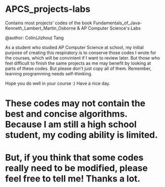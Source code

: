 # APCS_projects-labs
Contains most projects' codes of the book Fundamentals_of_Java-Kenneth_Lambert_Martin_Osborne &amp; AP Computer Science's Labs

@author: Colin(Jizhou) Tang

As a student who studied AP Computer Science at school, my initial purpose of creating this respiratory is to conserve those codes I wrote for the courses, which will be convinient if I want to review later. But those who feel difficult to finish the same projects as me may benefit by looking at parts of these codes. But please don't just copy all of them. Remember, learning programming needs self-thinking. 

Hope you do well in your course :) Have a nice day.

# These codes may not contain the best and concise algorithms. Because I am still a high school student, my coding ability is limited.
# But, if you think that some codes really need to be modified, please feel free to tell me! Thanks a lot.

